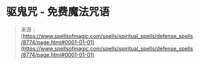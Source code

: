 <!--yml

category: 未分类

date: 2024-06-12 18:44:18

-->

# 驱鬼咒 - 免费魔法咒语

> 来源：[https://www.spellsofmagic.com/spells/spiritual_spells/defense_spells/8774/page.html#0001-01-01](https://www.spellsofmagic.com/spells/spiritual_spells/defense_spells/8774/page.html#0001-01-01)
